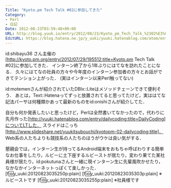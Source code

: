 ```yaml
---
Title: "Kyoto.pm Tech Talk #02に参加してきた"
Category:
- Perl
- 日記
Date: 2012-08-23T03:59:48+09:00
URL: http://blog.yuuk.io/entry/2012/08/23/Kyoto_pm_Tech_Talk_%2302%E3%81%AB%E5%8F%82%E5%8A%A0%E3%81%97%E3%81%A6%E3%81%8D%E3%81%9F
EditURL: https://blog.hatena.ne.jp/y_uuki/yuuki.hatenablog.com/atom/entry/12704591929889613363
---
```


id:shibayu36 さん主催の[http://kyoto.pm.org/entry/2012/07/29/195512:title=Kyoto.pm Tech Talk #02]に参加してきた．
インターン終了から1年ぶりにはてなを訪れたことになる．
久々にはてなの社員の方々や今年度のインターン参加者の方々とお話ができてテンション上がった．
(実はインターン以来Perl触ってない)

id:motemenさんが紹介されていたDBIx::Liteはメソッドチェーンできて便利そう．
あとは，Text::Hatenaってずっと放置されてると思ってたけど，実ははてな記法パーサは何種類かあって最新のものをid:onishiさんが紹介してた．

自分も何か発表したいと思ったけど，Perlは全然書いてなかったので，代わりに先月作った[http://yuuki.hatenablog.com/entry/dailycoding:title=DailyCoding]についてLTした．
スライドはこっち[http://www.slideshare.net/yuukitsubouchi/kyotopm-02-dailycoding:title]．
Web系の人たちよりも競技系の人たちのほうがウケは良い気がする．

懇親会では，インターン生が持ってるAndroid端末をおもちゃ呼ばわりする簡単なお仕事をしたり，ルビーに土下座するルビーストが居たり，変わり果てた某社員様が居たり，id:pokutunaさんと一緒に現インターン生に先輩風吹かせたり，なかなかインターネットっぽくて楽しかった．
[f:id:y_uuki:20120823035250p:plain]
[f:id:y_uuki:20120823035303p:plain]
※ルビーストです
[f:id:y_uuki:20120823035255p:plain]
※社員様です
